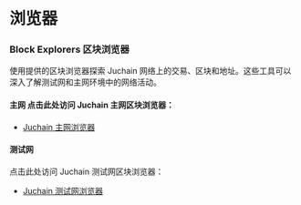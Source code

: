 # 浏览器

### Block Explorers  区块浏览器 <a href="#block-explorers" id="block-explorers"></a>

使用提供的区块浏览器探索 Juchain 网络上的交易、区块和地址。这些工具可以深入了解测试网和主网环境中的网络活动。

#### 主网 点击此处访问 Juchain 主网区块浏览器： <a href="#mainnet" id="mainnet"></a>

* [Juchain 主网浏览器](https://juscan.io/)

#### 测试网 <a href="#testnet" id="testnet"></a>

点击此处访问 Juchain 测试网区块浏览器：

* [Juchain 测试网浏览器](https://testnet.juscan.io/)
